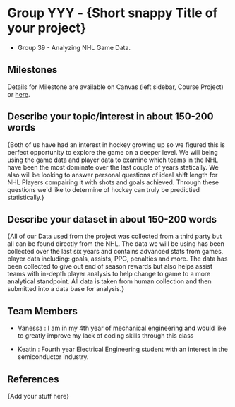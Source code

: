 # Group YYY - {Short snappy Title of your project}

- Group 39 - Analyzing NHL Game Data.

## Milestones

Details for Milestone are available on Canvas (left sidebar, Course Project) or [here](https://firas.moosvi.com/courses/data301/project/milestone01.html).

## Describe your topic/interest in about 150-200 words

{Both of us have had an interest in hockey growing up so we figured this is perfect opportunity to explore the game on a deeper level. We will being using the game data and player data to examine which teams in the NHL have been the most dominate over the last couple of years statically. We also will be looking to answer personal questions of ideal shift length for NHL Players compairing it with shots and goals achieved. Through these questions we'd like to determine of hockey can truly be predictied statistically.}

## Describe your dataset in about 150-200 words

{All of our Data used from the project was collected from a third party but all can be found directly from the NHL. The data we will be using has been collected over the last six years and contains advanced stats from games, player data including: goals, assists, PPG, penalties and more. The data has been collected to give out end of season rewards but also helps assist teams with in-depth player analysis to help change to game to a more analytical standpoint. All data is taken from human collection and then submitted into a data base for analysis.}

## Team Members

- Vanessa : I am in my 4th year of mechanical engineering and would like to greatly improve my lack of coding skills through this class

- Keatin : Fourth year Electrical Engineering student with an interest in the semiconductor industry.


## References

{Add your stuff here}
